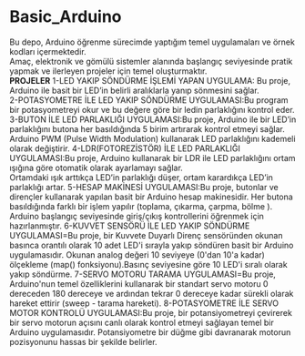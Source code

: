 # Basic_Arduino
Bu depo, Arduino öğrenme sürecimde yaptığım temel uygulamaları ve örnek kodları içermektedir.  
Amaç, elektronik ve gömülü sistemler alanında başlangıç seviyesinde pratik yapmak ve ilerleyen projeler için temel oluşturmaktır.  
****PROJELER****
1-LED YAKIP SÖNDÜRME İŞLEMİ YAPAN UYGULAMA: Bu proje, Arduino ile basit bir LED’in belirli aralıklarla yanıp sönmesini sağlar.  
2-POTASYOMETRE İLE LED YAKIP SÖNDÜRME UYGULAMASI:Bu program bir potasyometreyi okur ve bu değere göre bir ledin parlaklığını kontrol eder.
3-BUTON İLE LED PARLAKLIĞI UYGULAMASI:Bu proje, Arduino ile bir LED’in parlaklığını butona her basıldığında 5 birim artırarak kontrol etmeyi sağlar.  
Arduino PWM (Pulse Width Modulation) kullanarak LED parlaklığını kademeli olarak değiştirir.
4-LDR(FOTOREZİSTÖR) İLE LED PARLAKLIĞI UYGULAMASI:Bu proje, Arduino kullanarak bir LDR ile LED parlaklığını ortam ışığına göre otomatik olarak ayarlamayı sağlar.  
Ortamdaki ışık arttıkça LED’in parlaklığı düşer, ortam karardıkça LED’in parlaklığı artar.
5-HESAP MAKİNESİ UYGULAMASI:Bu proje, butonlar ve dirençler kullanarak yapılan basit bir Arduino hesap makinesidir. Her butona basıldığında farklı bir işlem yapılır (toplama, çıkarma, çarpma, bölme ). Arduino başlangıç seviyesinde giriş/çıkış kontrollerini öğrenmek için hazırlanmıştır.
6-KUVVET SENSÖRÜ İLE LED YAKIP SÖNDÜRME UYGULAMASI=Bu proje, bir Kuvvete Duyarlı Direnç  sensöründen okunan basınca orantılı olarak 10 adet LED'i sırayla yakıp söndüren basit bir Arduino uygulamasıdır. Okunan analog değeri 10 seviyeye (0'dan 10'a kadar) ölçekleme (map() fonksiyonu).Basınç seviyesine göre 10 LED'i sıralı olarak yakıp söndürme.
7-SERVO MOTORU TARAMA UYGULAMASI=Bu proje, Arduino'nun temel özelliklerini kullanarak bir standart servo motoru 0 dereceden 180 dereceye ve ardından tekrar 0 dereceye kadar sürekli olarak hareket ettirir (sweep - tarama hareketi).
8-POTASYOMETRE İLE SERVO MOTOR KONTROLÜ UYGULAMASI:Bu proje, bir potansiyometreyi çevirerek bir servo motorun açısını canlı olarak kontrol etmeyi sağlayan temel bir Arduino uygulamasıdır. Potansiyometre bir düğme gibi davranarak motorun pozisyonunu hassas bir şekilde belirler.
